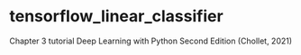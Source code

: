 # tensorflow_linear_classifier
Chapter 3 tutorial Deep Learning with Python Second Edition (Chollet, 2021)

